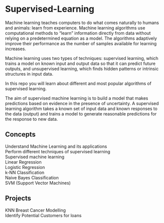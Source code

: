 # Supervised-Learning  

Machine learning teaches computers to do what comes naturally to humans and animals: learn from experience. Machine learning algorithms use computational methods to “learn” information directly from data without relying on a predetermined equation as a model. The algorithms adaptively improve their performance as the number of samples available for learning increases.

Machine learning uses two types of techniques: supervised learning, which trains a model on known input and output data so that it can predict future outputs, and unsupervised learning, which finds hidden patterns or intrinsic structures in input data.

In this repo you will learn about different and most popular algorithms of supervised learning.

The aim of supervised machine learning is to build a model that makes predictions based on evidence in the presence of uncertainty. A supervised learning algorithm takes a known set of input data and known responses to the data (output) and trains a model to generate reasonable predictions for the response to new data.

## Concepts  
Understand Machine Learning and its applications  
Perform different techniques of supervised learning  
Supervised machine learning  
Linear Regression  
Logistic Regression  
k-NN Classification  
Naive Bayes Classification  
SVM (Support Vector Machines)  

## Projects  
KNN Breast Cancer Modelling  
Identify Potential Customers for loans